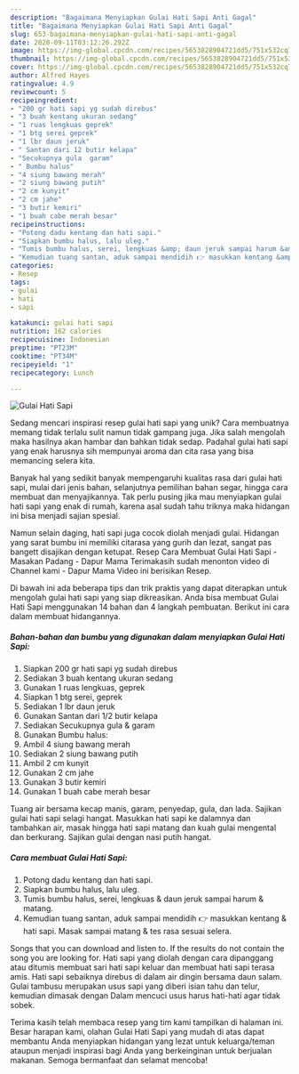 ```yaml
---
description: "Bagaimana Menyiapkan Gulai Hati Sapi Anti Gagal"
title: "Bagaimana Menyiapkan Gulai Hati Sapi Anti Gagal"
slug: 653-bagaimana-menyiapkan-gulai-hati-sapi-anti-gagal
date: 2020-09-11T03:12:26.292Z
image: https://img-global.cpcdn.com/recipes/5653828904721dd5/751x532cq70/gulai-hati-sapi-foto-resep-utama.jpg
thumbnail: https://img-global.cpcdn.com/recipes/5653828904721dd5/751x532cq70/gulai-hati-sapi-foto-resep-utama.jpg
cover: https://img-global.cpcdn.com/recipes/5653828904721dd5/751x532cq70/gulai-hati-sapi-foto-resep-utama.jpg
author: Alfred Hayes
ratingvalue: 4.9
reviewcount: 5
recipeingredient:
- "200 gr hati sapi yg sudah direbus"
- "3 buah kentang ukuran sedang"
- "1 ruas lengkuas geprek"
- "1 btg serei geprek"
- "1 lbr daun jeruk"
- " Santan dari 12 butir kelapa"
- "Secukupnya gula  garam"
- " Bumbu halus"
- "4 siung bawang merah"
- "2 siung bawang putih"
- "2 cm kunyit"
- "2 cm jahe"
- "3 butir kemiri"
- "1 buah cabe merah besar"
recipeinstructions:
- "Potong dadu kentang dan hati sapi."
- "Siapkan bumbu halus, lalu uleg."
- "Tumis bumbu halus, serei, lengkuas &amp; daun jeruk sampai harum &amp; matang."
- "Kemudian tuang santan, aduk sampai mendidih 👉 masukkan kentang &amp; hati sapi. Masak sampai matang &amp; tes rasa sesuai selera."
categories:
- Resep
tags:
- gulai
- hati
- sapi

katakunci: gulai hati sapi 
nutrition: 162 calories
recipecuisine: Indonesian
preptime: "PT23M"
cooktime: "PT34M"
recipeyield: "1"
recipecategory: Lunch

---
```



![Gulai Hati Sapi](https://img-global.cpcdn.com/recipes/5653828904721dd5/751x532cq70/gulai-hati-sapi-foto-resep-utama.jpg)

Sedang mencari inspirasi resep gulai hati sapi yang unik? Cara membuatnya memang tidak terlalu sulit namun tidak gampang juga. Jika salah mengolah maka hasilnya akan hambar dan bahkan tidak sedap. Padahal gulai hati sapi yang enak harusnya sih mempunyai aroma dan cita rasa yang bisa memancing selera kita.

Banyak hal yang sedikit banyak mempengaruhi kualitas rasa dari gulai hati sapi, mulai dari jenis bahan, selanjutnya pemilihan bahan segar, hingga cara membuat dan menyajikannya. Tak perlu pusing jika mau menyiapkan gulai hati sapi yang enak di rumah, karena asal sudah tahu triknya maka hidangan ini bisa menjadi sajian spesial.

Namun selain daging, hati sapi juga cocok diolah menjadi gulai. Hidangan yang sarat bumbu ini memiliki citarasa yang gurih dan lezat, sangat pas bangett disajikan dengan ketupat. Resep Cara Membuat Gulai Hati Sapi - Masakan Padang - Dapur Mama Terimakasih sudah menonton video di Channel kami - Dapur Mama Video ini berisikan Resep.


Di bawah ini ada beberapa tips dan trik praktis yang dapat diterapkan untuk mengolah gulai hati sapi yang siap dikreasikan. Anda bisa membuat Gulai Hati Sapi menggunakan 14 bahan dan 4 langkah pembuatan. Berikut ini cara dalam membuat hidangannya.

<!--inarticleads1-->

##### Bahan-bahan dan bumbu yang digunakan dalam menyiapkan Gulai Hati Sapi:

1. Siapkan 200 gr hati sapi yg sudah direbus
1. Sediakan 3 buah kentang ukuran sedang
1. Gunakan 1 ruas lengkuas, geprek
1. Siapkan 1 btg serei, geprek
1. Sediakan 1 lbr daun jeruk
1. Gunakan  Santan dari 1/2 butir kelapa
1. Sediakan Secukupnya gula &amp; garam
1. Gunakan  Bumbu halus:
1. Ambil 4 siung bawang merah
1. Sediakan 2 siung bawang putih
1. Ambil 2 cm kunyit
1. Gunakan 2 cm jahe
1. Gunakan 3 butir kemiri
1. Gunakan 1 buah cabe merah besar


Tuang air bersama kecap manis, garam, penyedap, gula, dan lada. Sajikan gulai hati sapi selagi hangat. Masukkan hati sapi ke dalamnya dan tambahkan air, masak hingga hati sapi matang dan kuah gulai mengental dan berkurang. Sajikan gulai dengan nasi putih hangat. 

<!--inarticleads2-->

##### Cara membuat Gulai Hati Sapi:

1. Potong dadu kentang dan hati sapi.
1. Siapkan bumbu halus, lalu uleg.
1. Tumis bumbu halus, serei, lengkuas &amp; daun jeruk sampai harum &amp; matang.
1. Kemudian tuang santan, aduk sampai mendidih 👉 masukkan kentang &amp; hati sapi. Masak sampai matang &amp; tes rasa sesuai selera.


Songs that you can download and listen to. If the results do not contain the song you are looking for. Hati sapi yang diolah dengan cara dipanggang atau ditumis membuat sari hati sapi keluar dan membuat hati sapi terasa amis. Hati sapi sebaiknya direbus di dalam air dingin bersama daun salam. Gulai tambusu merupakan usus sapi yang diberi isian tahu dan telur, kemudian dimasak dengan Dalam mencuci usus harus hati-hati agar tidak sobek. 

Terima kasih telah membaca resep yang tim kami tampilkan di halaman ini. Besar harapan kami, olahan Gulai Hati Sapi yang mudah di atas dapat membantu Anda menyiapkan hidangan yang lezat untuk keluarga/teman ataupun menjadi inspirasi bagi Anda yang berkeinginan untuk berjualan makanan. Semoga bermanfaat dan selamat mencoba!
